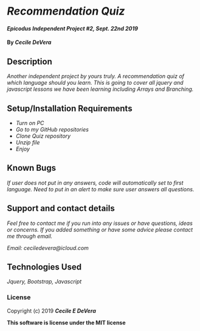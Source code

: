 # _Recommendation Quiz_

#### _Epicodus Independent Project #2, Sept. 22nd 2019_

#### By _**Cecile DeVera**_

## Description

_Another independent project by yours truly. A recommendation quiz of which language should you learn. This is going to cover all jquery and javascript lessons we have been learning including Arrays and Branching._

## Setup/Installation Requirements

* _Turn on PC_
* _Go to my GitHub repositories_
* _Clone Quiz repository_
* _Unzip file_
* _Enjoy_


## Known Bugs

_If user does not put in any answers, code will automatically set to first language. Need to put in an alert to make sure user answers all questions._

## Support and contact details

_Feel free to contact me if you run into any issues or have questions, ideas or concerns.  If you added something or have some advice please contact me through email._

_Email: ceciledevera@icloud.com_

## Technologies Used

_Jquery, Bootstrap, Javascript_

### License

Copyright (c) 2019 **_Cecile E DeVera_**

**This software is license under the MIT license**
